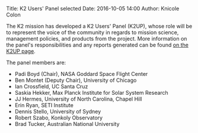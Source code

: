 Title: K2 Users' Panel selected
Date: 2016-10-05 14:00
Author: Knicole Colon

The K2 mission has developed a K2 Users' Panel (K2UP), whose role will be to represent the voice of the community in regards to mission science, management policies, and products from the project. More information on the panel's responsibilities and any reports generated can be found [on the K2UP page](users-panel.html).

The panel members are:

* Padi Boyd (Chair), NASA Goddard Space Flight Center
* Ben Montet (Deputy Chair), University of Chicago
* Ian Crossfield, UC Santa Cruz
* Saskia Hekker, Max Planck Institute for Solar System Research
* JJ Hermes, University of North Carolina, Chapel Hill
* Erin Ryan, SETI Institute
* Dennis Stello, University of Sydney
* Robert Szabo, Konkoly Observatory
* Brad Tucker, Australian National University
